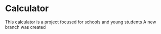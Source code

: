 # Calculator
This calculator is a project focused for schools and young students
A new branch was created
